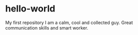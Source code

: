 # hello-world
My first repository
I am a calm, cool and collected guy. Great communication skills and smart worker.
